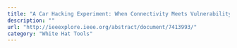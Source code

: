 ```yaml
---
title: "A Car Hacking Experiment: When Connectivity Meets Vulnerability"
description: ""
url: "http://ieeexplore.ieee.org/abstract/document/7413993/"
category: "White Hat Tools"
---
```

